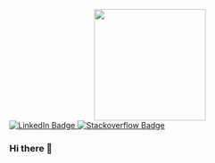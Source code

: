 <div id="header" align="center">
  <img src="https://media.giphy.com/media/RbDKaczqWovIugyJmW/giphy.gif" width="200"/>
</div>

<div id="badges">
  <a href="https://www.linkedin.com/in/abbas-jafari-1355531b5">
    <img src="https://img.shields.io/badge/LinkedIn-blue?logo=linkedin&logoColor=white&style=for-the-badge" alt="LinkedIn Badge"/>
  </a>
  <a href="https://stackoverflow.com/users/10292408/abbas-jafari">
    <img src="https://img.shields.io/badge/StackOverFlow-grey?logo=stackoverflow&logoColor=yellow&style=for-the-badge" alt="Stackoverflow Badge"/>
  </a>
</div>

<img src="https://komarev.com/ghpvc/?username=AbbasJafariTrax&style=flat-square&color=blue" alt=""/>

### Hi there 👋

<!--
**AbbasJafariTrax/AbbasJafariTrax** is a ✨ _special_ ✨ repository because its `README.md` (this file) appears on your GitHub profile.

Here are some ideas to get you started:

- 🔭 I’m currently working on ...
- 🌱 I’m currently learning ...
- 👯 I’m looking to collaborate on ...
- 🤔 I’m looking for help with ...
- 💬 Ask me about ...
- 📫 How to reach me: ...
- 😄 Pronouns: ...
- ⚡ Fun fact: ...
-->
